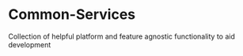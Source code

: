 # Common-Services
Collection of helpful platform and feature agnostic functionality to aid development
